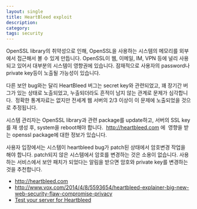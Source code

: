 ```yaml
---
layout: single
title: HeartBleed exploit
description: 
category: 
tags: security
---
```


OpenSSL library의 취약성으로 인해, OpenSSL을 사용하는 시스템의 메모리를 외부에서 접근해서 볼 수 있게 만듭니다. OpenSSL이 웹, 이메일, IM, VPN 등에 널리 사용되고 있어서 대부분의 시스템이 영향권에 있습니다. 잠재적으로 사용자의 password나 private key등이 노출될 가능성이 있습니다. 

다른 보안 bug와는 달리 HeartBleed 버그는 secret key와 관련되었고, 꽤 장기간 버그가 있는 상태로 노출되었고, 누출되더라도 흔적이 남지 않는 관계로 문제가 심각합니다.  정확한 통계자료는 없지만 전세계 웹 서버의 2/3 이상이 이 문제에 노출되었을 것으로 추정됩니다. 

시스템 관리자는 OpenSSL library과 관련 package를 update하고, 서버의 SSL key를 재 생성 후, system을 reboot해야 합니다.  http://heartbleed.com 에  영향을 받는 openssl package에 대한 정보가 있습니다. 

사용자 입장에서는 시스템이 heartbleed bug가 patch된 상태에서 암호변경 작업을 해야 합니다. patch되지 않은 시스템에서 암호를 변경하는 것은 소용이 없습니다. 사용하는 서비스에서 보안 패치가 되었다는 알림을 받으면 암호와 private key를 변경하는 것을 추천합니다.

- http://heartbleed.com
- http://www.vox.com/2014/4/8/5593654/heartbleed-explainer-big-new-web-security-flaw-compromise-privacy
- [Test your server for Heartbleed](http://filippo.io/Heartbleed/)
